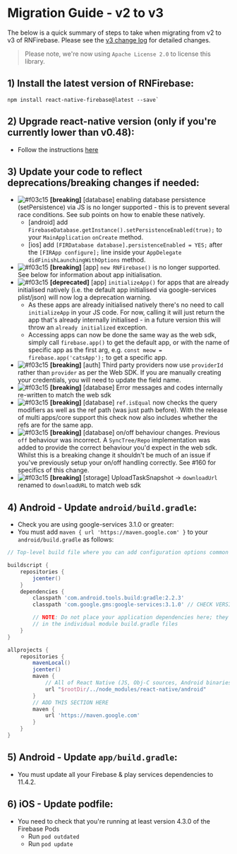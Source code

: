 # Migration Guide - v2 to v3

The below is a quick summary of steps to take when migrating from v2 to v3 of RNFirebase. Please see the [v3 change log](https://github.com/invertase/react-native-firebase/releases/tag/v3.0.0) for detailed changes.

> Please note, we're now using `Apache License 2.0` to license this library.

## 1) Install the latest version of RNFirebase:

```
npm install react-native-firebase@latest --save`
```

## 2) Upgrade react-native version (only if you're currently lower than v0.48):

- Follow the instructions [here](https://facebook.github.io/react-native/docs/upgrading.html)

## 3) Update your code to reflect deprecations/breaking changes if needed:

- ![#f03c15](https://placehold.it/15/f03c15/000000?text=+) **[breaking]** [database] enabling database persistence (setPersistence) via JS is no longer supported - this is to prevent several race conditions. See sub points on how to enable these natively.
  - [android] add `FirebaseDatabase.getInstance().setPersistenceEnabled(true);` to your `MainApplication` `onCreate` method.
  - [ios]  add `[FIRDatabase database].persistenceEnabled = YES;` after the `[FIRApp configure];` line  inside your `AppDelegate` `didFinishLaunchingWithOptions` method.
- ![#f03c15](https://placehold.it/15/f03c15/000000?text=+) **[breaking]** [app] `new RNFirebase()` is no longer supported. See below for information about app initialisation.
- ![#f03c15](https://placehold.it/15/fdfd96/000000?text=+) **[deprecated]** [app] `initializeApp()` for apps that are already initialised natively (i.e. the default app initialised via google-services plist/json) will now log a deprecation warning.
  - As these apps are already initialised natively there's no need to call `initializeApp` in your JS code. For now, calling it will just return the app that's already internally initialised - in a future version this will throw an `already initialized` exception.
  - Accessing apps can now be done the same way as the web sdk, simply call `firebase.app()` to get the default app, or with the name of specific app as the first arg, e.g. `const meow = firebase.app('catsApp');` to get a specific app.
- ![#f03c15](https://placehold.it/15/f03c15/000000?text=+) **[breaking]** [auth] Third party providers now use `providerId` rather than `provider` as per the Web SDK.  If you are manually creating your credentials, you will need to update the field name.
- ![#f03c15](https://placehold.it/15/f03c15/000000?text=+) **[breaking]** [database] Error messages and codes internally re-written to match the web sdk
- ![#f03c15](https://placehold.it/15/f03c15/000000?text=+) **[breaking]** [database] `ref.isEqual` now checks the query modifiers as well as the ref path (was just path before). With the release of multi apps/core support this check now also includes whether the refs are for the same app.
- ![#f03c15](https://placehold.it/15/f03c15/000000?text=+) **[breaking]** [database] on/off behaviour changes. Previous `off` behaviour was incorrect. A `SyncTree/Repo` implementation was added to provide the correct behaviour you'd expect in the web sdk. Whilst this is a breaking change it shouldn't be much of an issue if you've previously setup your on/off handling correctly. See #160 for specifics of this change.
- ![#f03c15](https://placehold.it/15/f03c15/000000?text=+) **[breaking]** [storage] UploadTaskSnapshot -> `downloadUrl` renamed to `downloadURL` to match web sdk

## 4) Android - Update `android/build.gradle`:

- Check you are using google-services 3.1.0 or greater:
- You must add `maven { url 'https://maven.google.com' }` to your `android/build.gradle` as follows:

```groovy
// Top-level build file where you can add configuration options common to all sub-projects/modules.

buildscript {
    repositories {
        jcenter()
    }
    dependencies {
        classpath 'com.android.tools.build:gradle:2.2.3'
        classpath 'com.google.gms:google-services:3.1.0' // CHECK VERSION HERE

        // NOTE: Do not place your application dependencies here; they belong
        // in the individual module build.gradle files
    }
}

allprojects {
    repositories {
        mavenLocal()
        jcenter()
        maven {
            // All of React Native (JS, Obj-C sources, Android binaries) is installed from npm
            url "$rootDir/../node_modules/react-native/android"
        }
        // ADD THIS SECTION HERE
        maven {
            url 'https://maven.google.com'
        }
    }
}
```

## 5) Android - Update `app/build.gradle`:

- You must update all your Firebase & play services dependencies to 11.4.2.

## 6) iOS - Update podfile:

- You need to check that you're running at least version 4.3.0 of the Firebase Pods
  - Run `pod outdated`
  - Run `pod update`
